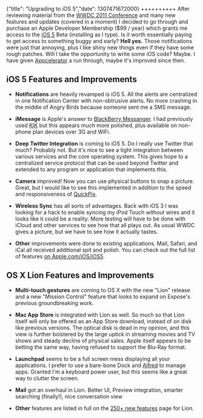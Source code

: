 {"title": "Upgrading to iOS 5","date": 1307471672000}
++++++++++
After reviewing material from the [WWDC 2011 Conference](http://developer.apple.com/wwdc/) and many new features and updates (covered in a moment) I decided to go through and purchase an Apple Developer Membership ($99 / year) which grants me access to the [iOS 5](http://www.apple.com/ios/ios5/) Beta (installing as I type). Is it worth essentially paying to get access to something buggy and early? **Hell yes.** Those notifications were just that annoying, plus I like shiny new things even if they have some rough patches. Will I take the opportunity to write some iOS code? Maybe. I have given [Appcelerator](http://joshuakehn.com/blog/view/7/Appcelerator-and-the-iPad) a run through, maybe it's improved since then.

## iOS 5 Features and Improvements 

* **Notifications** are heavily revamped is iOS 5. All the alerts are centralized in one Notification  Center with non-obtrusive alerts. No more crashing in the middle of Angry Birds because someone sent me a SMS message.

* **iMessage** is Apple's answer to [BlackBerry Messanger](http://en.wikipedia.org/wiki/BlackBerry_Messenger). I had previously used [KIK](http://kik.com/) but this appears much more polished, plus available on non-phone plan devices over 3G and WiFi. 

* **Deep Twitter Integration** is coming to iOS 5. Do I really use Twitter that much? Probably not. But it's nice to see a tight integration between various services and the core operating system. This gives hope to a centralized service protocol that can be used beyond Twitter and extended to any program or application that implements this. 

* **Camera** improved! Now you can use physical buttons to snap a picture. Great, but I would like to see this implemented in addition to the speed and responsiveness of [QuickPix](http://itunes.apple.com/us/app/quickpix/id416940208?mt=8).

* **Wireless Sync** has all sorts of advantages. Back with iOS 3 I was looking for a hack to enable syncing my iPod Touch without wires and it looks like it could be a reality. More testing will have to be done with iCloud and other services to see how that all plays out. As usual WWDC gives a picture, but we have to see how it actually tastes.

* **Other** improvements were done to existing applications. Mail, Safari, and iCal all received additional spit and polish. You can check out the full list of features [on Apple.com/iOS/iOS5](http://www.apple.com/ios/ios5/features.html). 

## OS X Lion Features and Improvements

* **Multi-touch gestures** are coming to OS X with the new "Lion" release and a new "Mission Control" feature that looks to expand on Expose's previous groundbreaking work. 

* **Mac App Store** is integrated with Lion as well. So much so that Lion itself will only be offered as an App Store download, instead of on disk like previous versions. The optical disk is dead in my opinion, and this view is further bolstered by the large uptick in streaming movies and TV shows and steady decline of physical sales. Apple itself appears to be betting the same way, having refused to support the Blu-Ray format. 

* **Launchpad** seems to be a full screen mess displaying all your applications. I prefer to use a bare-bone Dock and [Alfred](http://www.alfredapp.com/) to manage apps. Granted I'm a keyboard power user, but this seems like a great way to clutter the screen. 

* **Mail** got an overhaul in Lion. Better UI, Preview integration, smarter searching (finally!), nice conversation view

* **Other** features are listed in full on the [250+ new features](http://www.apple.com/macosx/whats-new/features.html) page for Lion.
